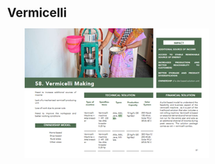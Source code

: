 # Vermicelli

<figure><img src="../../../../.gitbook/assets/image (5).png" alt=""><figcaption></figcaption></figure>
